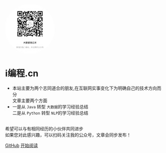 <img width="160px" style="border-radius: 50%" bor src="style/weixinqr.jpg">

# **i编程.cn**

- 本站主要为两个志同道合的朋友,在互联网实事变化下为明确自己的技术方向而分<br>文章主要两个方面
- 一是从 ```Java``` 转型 ```大数据```的学习经验总结<br> 二是从 ```Python``` 转型 ```NLP```的学习经验总结<br>

<br>希望可以与有相同经历的小伙伴共同进步<br>如果您对此感兴趣，可以扫码关注我的公众号，文章会同步发布！

[GitHub](https://github.com/zznnnnna)
[开始阅读](?id=感言)

